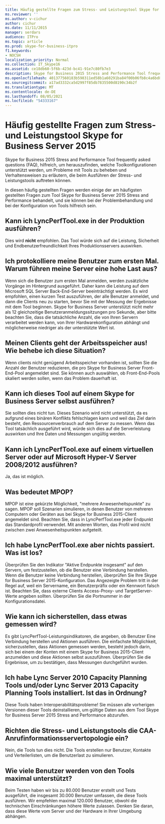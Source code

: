 ```yaml
---
title: Häufig gestellte Fragen zum Stress- und Leistungstool Skype for Business Server 2015
ms.reviewer: ''
ms.author: v-cichur
author: cichur
ms.date: 11/11/2015
manager: serdars
audience: ITPro
ms.topic: article
ms.prod: skype-for-business-itpro
f1.keywords:
- NOCSH
localization_priority: Normal
ms.collection: IT_Skype16
ms.assetid: ce18db60-5f6b-423d-bc41-91e7c80fb7e3
description: Skype for Business 2015 Stress and Performance Tool frequently asked questions (FAQ), hilfreich, um herauszufinden, welche Toolkonfigurationen unterstützt werden, um Probleme mit Tools zu beheben und Verhaltensweisen zu erläutern, die beim Ausführen der Stress- und Leistungstools auftreten können.
ms.openlocfilehash: 401377560183b598311ed58b1a60291ba84f00b06fb8c4a6bd8b7ec792405084
ms.sourcegitcommit: a17ad3332ca5d2997f85db7835500d8190c34b2f
ms.translationtype: MT
ms.contentlocale: de-DE
ms.lasthandoff: 08/05/2021
ms.locfileid: "54333167"
---
```

# <a name="faq-for-the-skype-for-business-server-2015-stress-and-performance-tool"></a>Häufig gestellte Fragen zum Stress- und Leistungstool Skype for Business Server 2015
 
Skype for Business 2015 Stress and Performance Tool frequently asked questions (FAQ), hilfreich, um herauszufinden, welche Toolkonfigurationen unterstützt werden, um Probleme mit Tools zu beheben und Verhaltensweisen zu erläutern, die beim Ausführen der Stress- und Leistungstools auftreten können.
  
 In diesen häufig gestellten Fragen werden einige der am häufigsten gestellten Fragen zum Tool Skype for Business Server 2015 Stress and Performance behandelt, und sie können bei der Problembehandlung und bei der Konfiguration von Tools hilfreich sein.
  
## <a name="can-i-run-lyncperftoolexe-in-production"></a>Kann ich LyncPerfTool.exe in der Produktion ausführen?

Dies wird **nicht** empfohlen. Das Tool würde sich auf die Leistung, Sicherheit und Endbenutzerfreundlichkeit Ihres Produktionsservers auswirken.
  
## <a name="im-logging-my-users-on-for-the-first-time-why-are-my-servers-running-a-high-load"></a>Ich protokolliere meine Benutzer zum ersten Mal. Warum führen meine Server eine hohe Last aus?

Wenn sich die Benutzer zum ersten Mal anmelden, werden zusätzliche Vorgänge im Hintergrund ausgeführt. Daher kann die Leistung auf dem Microsoft SQL Server Back-End-Server beeinträchtigt werden. Es wird empfohlen, einen kurzen Test auszuführen, der alle Benutzer anmeldet, und dann die Clients neu zu starten, bevor Sie mit der Messung der Ergebnisse mit dem Tool beginnen. Skype for Business Server unterstützt nicht mehr als 12 gleichzeitige Benutzeranmeldungssitzungen pro Sekunde, aber bitte beachten Sie, dass die tatsächliche Anzahl, die von Ihren Servern verarbeitet werden kann, von Ihrer Hardwarekonfiguration abhängt und möglicherweise niedriger als der unterstützte Wert ist.
  
## <a name="my-clients-are-running-out-of-memory-what-should-i-do"></a>Meinen Clients geht der Arbeitsspeicher aus! Wie behebe ich diese Situation?

Wenn clients nicht genügend Arbeitsspeicher vorhanden ist, sollten Sie die Anzahl der Benutzer reduzieren, die pro Skype for Business Server Front-End-Pool angemeldet sind. Sie können auch auswählen, ob Front-End-Pools skaliert werden sollen, wenn das Problem dauerhaft ist.
  
## <a name="can-i-run-this-tool-on-a-skype-for-business-server-itself"></a>Kann ich dieses Tool auf einem Skype for Business Server selbst ausführen?

Sie sollten dies nicht tun. Dieses Szenario wird nicht unterstützt, da es aufgrund eines binären Konflikts fehlschlagen kann und weil das Ziel darin besteht, den Ressourcenverbrauch auf dem Server zu messen. Wenn das Tool tatsächlich ausgeführt wird, würde sich dies auf die Serverleistung auswirken und Ihre Daten und Messungen ungültig werden.
  
## <a name="can-i-run-lyncperftoolexe-on-a-virtual-server-or-on-microsoft-hyper-v-server-20082012"></a>Kann ich LyncPerfTool.exe auf einem virtuellen Server oder auf Microsoft Hyper-V Server 2008/2012 ausführen?

Ja, das ist möglich.
  
## <a name="what-does-mpop-mean"></a>Was bedeutet MPOP?

MPOP ist eine gekürzte Möglichkeit, "mehrere Anwesenheitspunkte" zu sagen. MPOP soll Szenarien simulieren, in denen Benutzer von mehreren Computern oder Geräten aus bei Skype for Business 2015-Client angemeldet sind. Beachten Sie, dass in LyncPerfTool.exe jeder Endpunkt das Standardprofil verwendet. Mit anderen Worten, das Profil wird nicht zwischen zwei Anwesenheitspunkten aufgeteilt.
  
## <a name="i-started-lyncperftoolexe-but-nothing-is-happening-whats-going-on"></a>Ich habe LyncPerfTool.exe aber nichts passiert. Was ist los?

Überprüfen Sie den Indikator "Aktive Endpunkte insgesamt" auf den Servern, um festzustellen, ob die Benutzer eine Verbindung herstellen. Wenn die Benutzer keine Verbindung herstellen, überprüfen Sie Ihre Skype for Business Server 2015-Konfiguration. Das Angezeigte Problem tritt in der Regel auf, weil ein Servername, ein Benutzerpräfix oder ein Kennwort falsch ist. Beachten Sie, dass externe Clients Access-Proxy- und TargetServer-Werte angeben sollten. Überprüfen Sie die Portnummer in der Konfigurationsdatei.
  
## <a name="how-can-i-be-sure-that-something-is-being-measured"></a>Wie kann ich sicherstellen, dass etwas gemessen wird?

Es gibt LyncPerfTool-Leistungsindikatoren, die angeben, ob Benutzer Eine Verbindung herstellen und Aktionen ausführen. Die einfachste Möglichkeit, sicherzustellen, dass Aktionen gemessen werden, besteht jedoch darin, sich bei einem der Konten mit einem Skype for Business 2015-Client anzumelden und diese Aktionen selbst auszuführen. Überprüfen Sie die Ergebnisse, um zu bestätigen, dass Messungen durchgeführt wurden.
  
## <a name="i-have-lync-server-2010-capacity-planning-tools-andor-lync-server-2013-capacity-planning-tools-installed-is-that-okay"></a>Ich habe Lync Server 2010 Capacity Planning Tools und/oder Lync Server 2013 Capacity Planning Tools installiert. Ist das in Ordnung?

 Diese Tools haben Interoperabilitätsprobleme! Sie müssen alle vorherigen Versionen dieser Tools deinstallieren, um gültige Daten aus dem Tool Skype for Business Server 2015 Stress and Performance abzurufen.
  
## <a name="will-the-stress-and-performance-tools-set-up-the-caa-call-information-server-topology"></a>Richten die Stress- und Leistungstools die CAA-Anrufinformationsservertopologie ein?

Nein, die Tools tun dies nicht. Die Tools erstellen nur Benutzer, Kontakte und Verteilerlisten, um die Benutzerlast zu simulieren.
  
## <a name="what-is-the-maximum-number-of-users-that-the-tools-support"></a>Wie viele Benutzer werden von den Tools maximal unterstützt?

Beim Testen haben wir bis zu 80.000 Benutzer erstellt und Tests ausgeführt, die insgesamt 30.000 Benutzer umfassen, die diese Tools ausführen. Wir empfehlen maximal 120.000 Benutzer, obwohl die technischen Einschränkungen höhere Werte zulassen. Denken Sie daran, dass diese Werte vom Server und der Hardware in Ihrer Umgebung abhängen.
  

